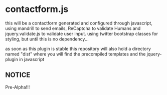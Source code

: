 contactform.js
==============

this will be a contactform generated and configured through javascript, using mandrill to send emails, ReCaptcha to validate Humans and jquery.validate.js to validate user input. using twitter bootstrap classes for styling, but until this is no dependency...

as soon as this plugin is stable this repository will also hold a directory named "dist" where you will find the precompiled templates and the jquery-plugin in javascript

## NOTICE

Pre-Alpha!!!